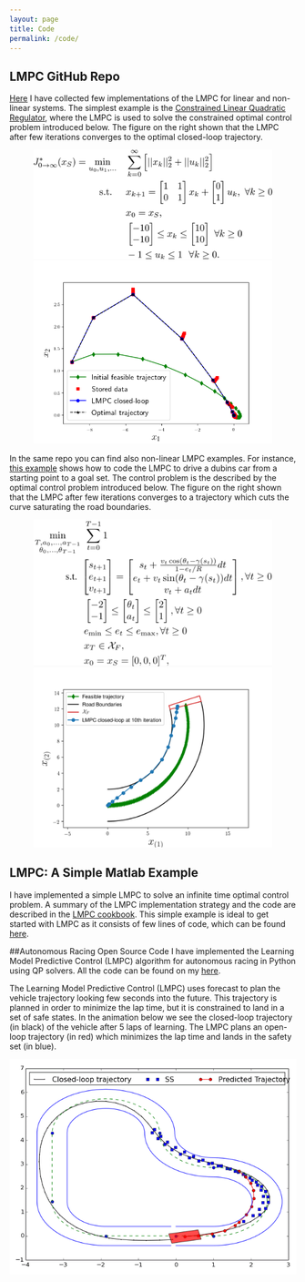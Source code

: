 ```yaml
---
layout: page
title: Code
permalink: /code/
---
```

## LMPC GitHub Repo
[Here](https://github.com/urosolia/LMPC) I have collected few implementations of the LMPC for linear and non-linear systems. The simplest example is the [Constrained Linear Quadratic Regulator](https://github.com/urosolia/LMPC/tree/master/LinearLMPC), where the LMPC is used to solve the constrained optimal control problem introduced below. The figure on the right shown that the LMPC after few iterations converges to the optimal closed-loop trajectory.  

<p align="center">
<img src="https://github.com/urosolia/urosolia.github.io/blob/main/images/codeImg/CLQR.png" width="420" />
<img src="https://github.com/urosolia/urosolia.github.io/blob/main/images/codeImg/CLQR_cl.png" width="420" />
</p>

In the same repo you can find also non-linear LMPC examples. For instance, [this example](https://github.com/urosolia/LMPC/tree/master/NonlinearLMPC/DubinsRacing_ConvexSafeSet) shows how to code the LMPC to drive a dubins car from a starting point to a goal set. The control problem is the described by the optimal control problem introduced below. The figure on the right shown that the LMPC after few iterations converges to a trajectory which cuts the curve saturating the road boundaries.  


<p align="center">
<img src="https://github.com/urosolia/urosolia.github.io/blob/main/images/codeImg/nonlinear.png" width="420" />
<img src="https://github.com/urosolia/urosolia.github.io/blob/main/images/codeImg/nonlinear_cl.png" width="420" />
</p>




## LMPC: A Simple Matlab Example
I have implemented a simple LMPC to solve an infinite time optimal control problem. A summary of the LMPC implementation strategy and the code are described in the [LMPC cookbook](https://github.com/urosolia/LMPC_SimpleExample/raw/master/PDF_README.pdf). This simple example is ideal to get started with LMPC as it consists of few lines of code, which can be found [here](https://github.com/urosolia/LMPC_SimpleExample).

##Autonomous Racing Open Source Code
I have implemented the Learning Model Predictive Control (LMPC) algorithm for autonomous racing in Python using QP solvers. All the code can be found on my [here](https://github.com/urosolia/RacingLMPC/tree/master).

The Learning Model Predictive Control (LMPC) uses forecast to plan the vehicle trajectory looking few seconds into the future. This trajectory is planned in order to minimize the lap time, but it is constrained to land in a set of safe states. In the animation below we see the closed-loop trajectory (in black) of the vehicle after 5 laps of learning. The LMPC plans an open-loop trajectory (in red) which minimizes the lap time and lands in the safety set (in blue).

<p align="center">
  <img src="https://github.com/urosolia/urosolia.github.io/blob/main/images/codeImg/racing.gif" />
</p>